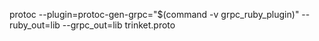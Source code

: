 protoc --plugin=protoc-gen-grpc="$(command -v grpc_ruby_plugin)" --ruby_out=lib --grpc_out=lib trinket.proto
